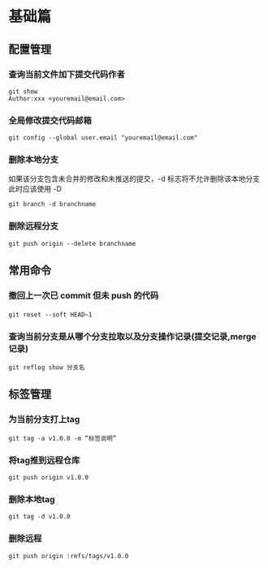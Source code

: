 # 基础篇

## 配置管理

### 查询当前文件加下提交代码作者
```shell
git show
Author:xxx <youremail@email.com>
```

### 全局修改提交代码邮箱

```shell
git config --global user.email "youremail@email.com"
```

### 删除本地分支

如果该分支包含未合并的修改和未推送的提交，-d 标志将不允许删除该本地分支
此时应该使用 -D
```shell
git branch -d branchname
```

### 删除远程分支

```shell
git push origin --delete branchname
```

## 常用命令

### 撤回上一次已 commit 但未 push 的代码

#### 

```shell
git reset --soft HEAD~1
```

### 查询当前分支是从哪个分支拉取以及分支操作记录(提交记录,merge 记录)


```shell
git reflog show 分支名
```


## 标签管理

### 为当前分支打上tag

```shell
git tag -a v1.0.0 -m “标签说明”
```

### 将tag推到远程仓库

```shell
git push origin v1.0.0
```

### 删除本地tag

```shell
git tag -d v1.0.0
```

### 删除远程

```shell
git push origin :refs/tags/v1.0.0
```
